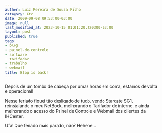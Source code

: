 ```yaml
---
author: Luiz Pereira de Souza Filho
category: Etc
date: 2009-09-08 09:53:00-03:00
image: null
last_modified_at: 2023-10-15 01:01:20.220300-03:00
layout: post
published: true
tags:
- blog
- painel-de-controle
- software
- tarifador
- trabalho
- webmail
title: Blog is back!
---
```


Depois de um tombo de cabeça por umas horas em coma, estamos de volta e operacional!

Nesse feriado fiquei tão desligado de tudo, vendo [Stargate SG1](https://pt.wikipedia.org/wiki/Stargate_SG-1), reinstalando o meu NetBook, melhorando o Tarifador de internet e ainda melhorando o acesso do Painel de Controle e Webmail dos clientes da IHCenter.

Ufa! Que feriado mais parado, não? Hehehe...
